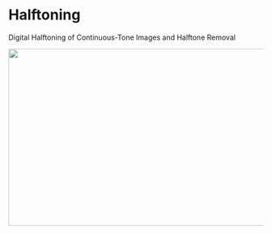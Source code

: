 # Halftoning
Digital Halftoning of Continuous-Tone Images and Halftone Removal


<img src="https://github.com/Rhidz/Halftoning/Halftoning.png" align="center"
     width="600" height="350">
     



